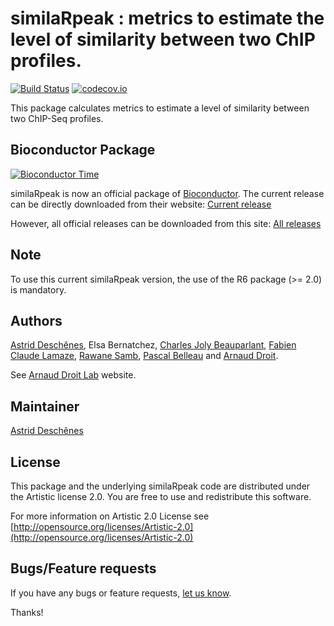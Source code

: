 similaRpeak : metrics to estimate the level of similarity between two ChIP profiles.
=====================

[![Build Status](https://travis-ci.org/adeschen/similaRpeak.svg?branch=master)](https://travis-ci.org/adeschen/similaRpeak)
[![codecov.io](http://codecov.io/github/adeschen/similaRpeak/coverage.svg?branch=master)](http://codecov.io/github/adeschen/similaRpeak?branch=master)

This package calculates metrics to estimate a level of similarity between two 
ChIP-Seq profiles.

## Bioconductor Package ##

[![Bioconductor Time](http://bioconductor.org/shields/years-in-bioc/similaRpeak.svg)](http://bioconductor.org/packages/release/bioc/html/similaRpeak.html "Bioconductor status")

similaRpeak is now an official package of [Bioconductor](http://bioconductor.org/). The current release can be directly downloaded from their website:
[Current release](http://bioconductor.org/packages/release/bioc/html/similaRpeak.html)

However, all official releases can be downloaded from this site:
[All releases](https://github.com/adeschen/similaRpeak/releases)


## Note ##

To use this current similaRpeak version, the use of the R6 package (>= 2.0) is mandatory.


## Authors ##

[Astrid Desch&ecirc;nes](http://ca.linkedin.com/in/astriddeschenes "Astrid Desch&ecirc;nes"), 
Elsa Bernatchez, 
[Charles Joly Beauparlant](http://ca.linkedin.com/pub/charles-joly-beauparlant/89/491/3b3 "Charles Joly Beauparlant"), 
[Fabien Claude Lamaze](http://ca.linkedin.com/in/fabienlamaze/en "Fabien Claude Lamaze"), 
[Rawane Samb](http://ca.linkedin.com/in/rawanesamb "Rawane Samb"), 
[Pascal Belleau](http://ca.linkedin.com/in/pascalbelleau "Pascal Belleau") 
and [Arnaud Droit](http://ca.linkedin.com/in/drarnaud "Arnaud Droit").

See [Arnaud Droit Lab](http://bioinformatique.ulaval.ca/home/ "Arnaud Droit Lab") 
website.

## Maintainer ##

[Astrid Desch&ecirc;nes](http://ca.linkedin.com/in/astriddeschenes "Astrid Desch&ecirc;nes")

## License ##

This package and the underlying similaRpeak code are distributed under the 
Artistic license 2.0. You are free to use and redistribute this software. 

For more information on Artistic 2.0 License see
[http://opensource.org/licenses/Artistic-2.0](http://opensource.org/licenses/Artistic-2.0)

## Bugs/Feature requests ##

If you have any bugs or feature requests, 
[let us know](https://github.com/adeschen/similaRpeak/issues). 

Thanks!

